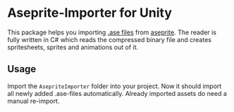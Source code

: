 # Aseprite-Importer for Unity

This package helps you importing [.ase files](https://github.com/aseprite/aseprite/blob/master/docs/ase-file-specs.md) from [aseprite](https://www.aseprite.org/). The reader is fully written in C# which reads the compressed binary file and creates spritesheets, sprites and animations out of it.

## Usage
Import the ```AsepriteImporter``` folder into your project. Now it should import all newly added .ase-files automatically. Already imported assets do need a manual re-import.
